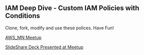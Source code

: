 ## IAM Deep Dive - Custom IAM Policies with Conditions

Clone, fork, modify and use these polices. Have Fun!

[AWS_MN Meetup](https://www.meetup.com/Twin-Cities-Amazon-Web-Services-User-Group/)

[SlideShare Deck Presented at Meetup](https://www.slideshare.net/BryantPoush/iam-deep-dive-custom-iam-policies-with-conditions-78252678)


